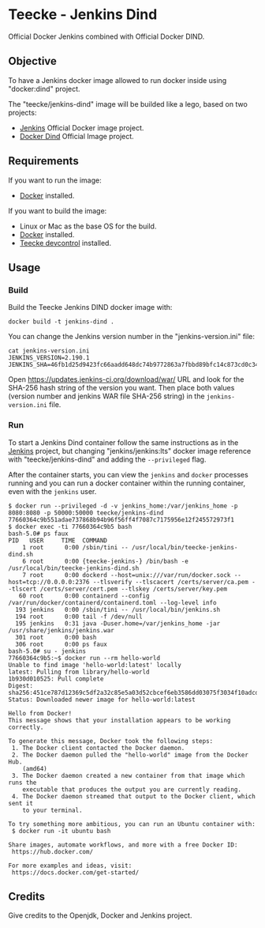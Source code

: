 # Teecke - Jenkins Dind

Official Docker Jenkins combined with Official Docker DIND.

## Objective

To have a Jenkins docker image allowed to run docker inside using "docker:dind" project.

The "teecke/jenkins-dind" image will be builded like a lego, based on two projects:

- [Jenkins](https://github.com/jenkinsci/docker) Official Docker image project.
- [Docker Dind](https://github.com/docker-library/docker) Official Image project.

## Requirements

If you want to run the image:

- [Docker](https://www.docker.com) installed.

If you want to build the image:

- Linux or Mac as the base OS for the build.
- [Docker](https://www.docker.com) installed.
- [Teecke devcontrol](https://github.com/teecke/devcontrol) installed.

## Usage

### Build

Build the Teecke Jenkins DIND docker image with:

```console
docker build -t jenkins-dind .
```

You can change the Jenkins version number in the "jenkins-version.ini" file:

```console
cat jenkins-version.ini
JENKINS_VERSION=2.190.1
JENKINS_SHA=46fb1d25d9423fc66aadd648dc74b9772863a7fbbd89bfc14c873cd0c3436f05
```

Open <https://updates.jenkins-ci.org/download/war/> URL and look for the SHA-256 hash string of the version you want. Then place both values (version number and jenkins WAR file SHA-256 string) in the `jenkins-version.ini` file.

### Run

To start a Jenkins Dind container follow the same instructions as in the [Jenkins](https://github.com/jenkinsci/docker) project, but changing "jenkins/jenkins:lts" docker image reference with "teecke/jenkins-dind" and adding the `--privileged` flag.

After the container starts, you can view the `jenkins` and `docker` processes running and you can run a docker container within the running container, even with the `jenkins` user.

```console
$ docker run --privileged -d -v jenkins_home:/var/jenkins_home -p 8080:8080 -p 50000:50000 teecke/jenkins-dind
77660364c9b551adae737868b94b96f56ff4f7087c7175956e12f245572973f1
$ docker exec -ti 77660364c9b5 bash
bash-5.0# ps faux
PID   USER     TIME  COMMAND
    1 root      0:00 /sbin/tini -- /usr/local/bin/teecke-jenkins-dind.sh
    6 root      0:00 {teecke-jenkins-} /bin/bash -e /usr/local/bin/teecke-jenkins-dind.sh
    7 root      0:00 dockerd --host=unix:///var/run/docker.sock --host=tcp://0.0.0.0:2376 --tlsverify --tlscacert /certs/server/ca.pem --tlscert /certs/server/cert.pem --tlskey /certs/server/key.pem
   60 root      0:00 containerd --config /var/run/docker/containerd/containerd.toml --log-level info
  193 jenkins   0:00 /sbin/tini -- /usr/local/bin/jenkins.sh
  194 root      0:00 tail -f /dev/null
  195 jenkins   0:31 java -Duser.home=/var/jenkins_home -jar /usr/share/jenkins/jenkins.war
  301 root      0:00 bash
  306 root      0:00 ps faux
bash-5.0# su - jenkins
77660364c9b5:~$ docker run --rm hello-world
Unable to find image 'hello-world:latest' locally
latest: Pulling from library/hello-world
1b930d010525: Pull complete 
Digest: sha256:451ce787d12369c5df2a32c85e5a03d52cbcef6eb3586dd03075f3034f10adcd
Status: Downloaded newer image for hello-world:latest

Hello from Docker!
This message shows that your installation appears to be working correctly.

To generate this message, Docker took the following steps:
 1. The Docker client contacted the Docker daemon.
 2. The Docker daemon pulled the "hello-world" image from the Docker Hub.
    (amd64)
 3. The Docker daemon created a new container from that image which runs the
    executable that produces the output you are currently reading.
 4. The Docker daemon streamed that output to the Docker client, which sent it
    to your terminal.

To try something more ambitious, you can run an Ubuntu container with:
 $ docker run -it ubuntu bash

Share images, automate workflows, and more with a free Docker ID:
 https://hub.docker.com/

For more examples and ideas, visit:
 https://docs.docker.com/get-started/

```

## Credits

Give credits to the Openjdk, Docker and Jenkins project.

